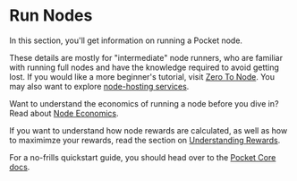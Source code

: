 # Run Nodes

In this section, you'll get information on running a Pocket node.

These details are mostly for "intermediate" node runners, who are familiar with running full nodes and have the knowledge required to avoid getting lost. If you would like a more beginner's tutorial, visit [Zero To Node](tutorials/zero-to-node/README.md). You may also want to explore [node-hosting services](hosting-services.md).

Want to understand the economics of running a node before you dive in? Read about [Node Economics](../learn/economics/nodes.md).

If you want to understand how node rewards are calculated, as well as how to maximimze your rewards, read the section on [Understanding Rewards](rewards.md).

For a no-frills quickstart guide, you should head over to the [Pocket Core docs](https://docs.pokt.network/core/).

